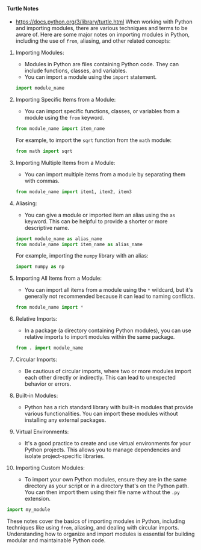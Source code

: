 #### Turtle Notes
* https://docs.python.org/3/library/turtle.html
When working with Python and importing modules, there are various techniques and terms to be aware of. Here are some major notes on importing modules in Python, including the use of `from`, aliasing, and other related concepts:

1. Importing Modules:
   - Modules in Python are files containing Python code. They can include functions, classes, and variables.
   - You can import a module using the `import` statement.

   ```python
   import module_name
   ```

2. Importing Specific Items from a Module:
   - You can import specific functions, classes, or variables from a module using the `from` keyword.

   ```python
   from module_name import item_name
   ```

   For example, to import the `sqrt` function from the `math` module:

   ```python
   from math import sqrt
   ```

3. Importing Multiple Items from a Module:
   - You can import multiple items from a module by separating them with commas.

   ```python
   from module_name import item1, item2, item3
   ```

4. Aliasing:
   - You can give a module or imported item an alias using the `as` keyword. This can be helpful to provide a shorter or more descriptive name.

   ```python
   import module_name as alias_name
   from module_name import item_name as alias_name
   ```

   For example, importing the `numpy` library with an alias:

   ```python
   import numpy as np
   ```

5. Importing All Items from a Module:
   - You can import all items from a module using the `*` wildcard, but it's generally not recommended because it can lead to naming conflicts.

   ```python
   from module_name import *
   ```

6. Relative Imports:
   - In a package (a directory containing Python modules), you can use relative imports to import modules within the same package.

   ```python
   from . import module_name
   ```

7. Circular Imports:
   - Be cautious of circular imports, where two or more modules import each other directly or indirectly. This can lead to unexpected behavior or errors.

8. Built-in Modules:
   - Python has a rich standard library with built-in modules that provide various functionalities. You can import these modules without installing any external packages.

9. Virtual Environments:
   - It's a good practice to create and use virtual environments for your Python projects. This allows you to manage dependencies and isolate project-specific libraries.

10. Importing Custom Modules:
    - To import your own Python modules, ensure they are in the same directory as your script or in a directory that's on the Python path. You can then import them using their file name without the `.py` extension.

   ```python
   import my_module
   ```

These notes cover the basics of importing modules in Python, including techniques like using `from`, aliasing, and dealing with circular imports. Understanding how to organize and import modules is essential for building modular and maintainable Python code.